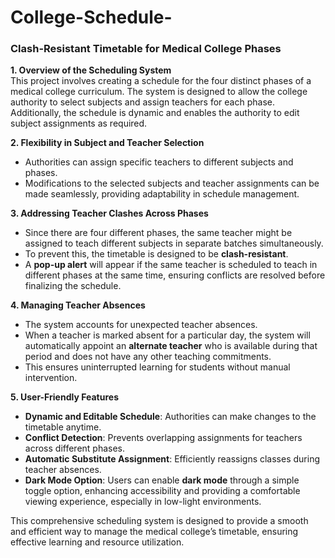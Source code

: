 # College-Schedule-
### Clash-Resistant Timetable for Medical College Phases

**1. Overview of the Scheduling System**  
This project involves creating a schedule for the four distinct phases of a medical college curriculum. The system is designed to allow the college authority to select subjects and assign teachers for each phase. Additionally, the schedule is dynamic and enables the authority to edit subject assignments as required.

**2. Flexibility in Subject and Teacher Selection**  
- Authorities can assign specific teachers to different subjects and phases.  
- Modifications to the selected subjects and teacher assignments can be made seamlessly, providing adaptability in schedule management.

**3. Addressing Teacher Clashes Across Phases**  
- Since there are four different phases, the same teacher might be assigned to teach different subjects in separate batches simultaneously.  
- To prevent this, the timetable is designed to be **clash-resistant**.  
- A **pop-up alert** will appear if the same teacher is scheduled to teach in different phases at the same time, ensuring conflicts are resolved before finalizing the schedule.

**4. Managing Teacher Absences**  
- The system accounts for unexpected teacher absences.  
- When a teacher is marked absent for a particular day, the system will automatically appoint an **alternate teacher** who is available during that period and does not have any other teaching commitments.  
- This ensures uninterrupted learning for students without manual intervention.  

**5. User-Friendly Features**  
- **Dynamic and Editable Schedule**: Authorities can make changes to the timetable anytime.  
- **Conflict Detection**: Prevents overlapping assignments for teachers across different phases.  
- **Automatic Substitute Assignment**: Efficiently reassigns classes during teacher absences.  
- **Dark Mode Option**: Users can enable **dark mode** through a simple toggle option, enhancing accessibility and providing a comfortable viewing experience, especially in low-light environments.

This comprehensive scheduling system is designed to provide a smooth and efficient way to manage the medical college’s timetable, ensuring effective learning and resource utilization.
